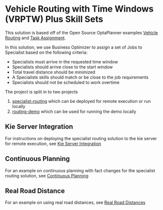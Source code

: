 # Vehicle Routing with Time Windows (VRPTW) Plus Skill Sets

This solution is based off of the Open Source OptaPlanner examples [Vehicle Routing](https://github.com/kiegroup/optaplanner/tree/master/optaplanner-examples/src/main/java/org/optaplanner/examples/vehiclerouting) and [Task Assignment](https://github.com/kiegroup/optaplanner/tree/master/optaplanner-examples/src/main/java/org/optaplanner/examples/taskassigning).

In this solution, we use Business Optimizer to assign a set of Jobs to Specialist based on the following criteria:
* Specialists must arrive in the requested time window
* Specialists should arrive close to the start window
* Total travel distance should be minimized
* A Specialists skills should match or be close to the job requirements
* Specialists should not be scheduled to work overtime

The project is split in to two projects
1. [specialist-routing](specialist-routing/README.md) which can be deployed for remote execution or run locally
2. [routing-demo](routing-demo/README.md) which can be used for running the demo locally


## Kie Server Integration
For instructions on deploying the specialist routing solution to the kie server for remote execution, see [Kie Server Integration](docs/kieserver-integration.md)

## Continuous Planning
For an example on continuous planning with fact changes for the specialist routing solution, see [Continuous Planning](docs/continuous-planning.md)

## Real Road Distance
For an example on using real road distances, see [Real Road Distances](docs/road-distance.md)

